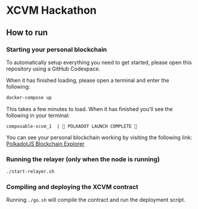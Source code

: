 # XCVM Hackathon

## How to run

### Starting your personal blockchain
To automatically setup everything you need to get started,
please open this repository using a GitHub Codespace.

When it has finished loading, please open a terminal and enter the following:
```bash
docker-compose up
```

This takes a few minutes to load. When it has finished you'll see the following in your terminal:

`composable-xcvm_1  | 🚀 POLKADOT LAUNCH COMPLETE 🚀` 

You can see your personal blockchain working by visiting the following link:
[PolkadotJS Blockchain Explorer](https://polkadot.js.org/apps/?rpc=ws%3A%2F%2F127.0.0.1%3A9988#/explorer)

### Running the relayer (only when the node is running)
```bash
./start-relayer.sh
```

### Compiling and deploying the XCVM contract
Running `./go.sh` will compile the contract and run the deployment script.
